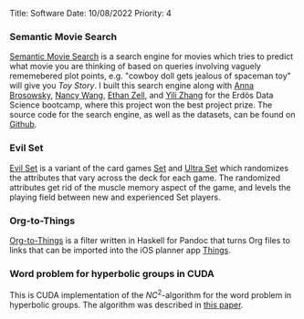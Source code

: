 Title: Software
Date: 10/08/2022
Priority: 4

### Semantic Movie Search
<a href="http://app.sayantankhan.io/search">Semantic Movie Search</a> is a search engine for movies which tries to predict what movie you are thinking of based on queries involving vaguely rememebered plot points, e.g. "cowboy doll gets jealous of spaceman toy" will give you <i>Toy Story</i>. I built this search engine along with
    <a href="http://www-personal.umich.edu/~annabro/">Anna Brosowsky</a>,
    <a href="https://lsa.umich.edu/math/people/phd-students/ynw.html">Nancy Wang</a>,
    <a href="https://sites.google.com/umich.edu/ethanzell/">Ethan Zell</a>,
    and <a href="https://lsa.umich.edu/math/people/phd-students/zhyili.html">Yili Zhang</a>
    for the Erdös Data Science bootcamp, where this project won the best project prize.
    The source code for the search engine, as well as the datasets, can be found on <a href="https://github.com/sayantangkhan/movie-plot-nlp-project">Github</a>.

### Evil Set
<a href="https://sayantangkhan.github.io/evilset/">Evil Set</a> is a variant of the card games <a href="https://en.wikipedia.org/wiki/Set_(card_game)">Set</a> and <a href="https://smart-games.org/en/ultra_set/">Ultra Set</a> which randomizes the attributes that vary across the deck for each game. The randomized attributes get rid of the muscle memory aspect of the game, and levels the playing field between new and experienced Set players.

### Org-to-Things

[Org-to-Things](https://github.com/sayantangkhan/org-to-things) is a filter written in Haskell for Pandoc that turns Org files to links that can be imported into the iOS planner app [Things](https://culturedcode.com/things/).

### Word problem for hyperbolic groups in CUDA

This is CUDA implementation of the $NC^2$-algorithm for the word problem in hyperbolic groups.
The algorithm was described in [this paper](https://doi.org/10.1145/129712.129723).